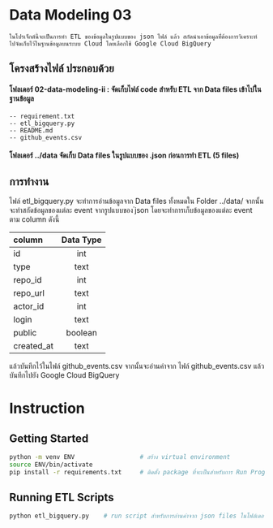 # Data Modeling 03
    ในโปรเจ็กต์นี้จะเป็นการทำ ETL ของข้อมูลในรูปแบบของ json ไฟล์ แล้ว สกัดนำเอาข้อมูลที่่ต้องการวิเคราะห์ ไปจัดเก็บไว้ในฐานข้อมูลบนระบบ Cloud โดยเลือกใช้ Google Cloud BigQuery

## โครงสร้างไฟล์ ประกอบด้วย
#### โฟลเดอร์ 02-data-modeling-ii : จัดเก็บไฟล์ code สำหรับ ETL จาก Data files เข้าไปในฐานข้อมูล
    -- requirement.txt
    -- etl_bigquery.py
    -- README.md    
    -- github_events.csv

#### โฟลเดอร์ ../data จัดเก็บ Data files ในรูปแบบของ .json ก่อนการทำ ETL (5 files)

## การทำงาน 
ไฟล์ etl_bigquery.py จะทำการอ่านข้อมูลจาก Data files ทั้งหมดใน Folder ../data/ จากนั้นจะทำสกัดข้อมูลของแต่ละ event จากรูปแบบของ  ๋json โดยจะทำการเก็บข้อมูลของแต่ละ event ตาม column ดังนี้

|column|Data Type|
|:------------|:---------------:|
|id|int|
|type|text|
|repo_id| int
|repo_url| text
|actor_id |int
|login |text
|public| boolean
|created_at |text


แล้วบันทึกไว้ในไฟล์ github_events.csv จากนั้นจะอ่านค่าจาก ไฟล์ github_events.csv แล้วบันทึกไปยัง Google Cloud BigQuery

# Instruction
## Getting Started

```sh
python -m venv ENV                  # สร้าง virtual environment
source ENV/bin/activate              
pip install -r requirements.txt     # ติดตั้ง package ที่จะเป็นสำหรับการ Run Program
```

## Running ETL Scripts

```sh
python etl_bigquery.py    # run script สำหรับการอ่านค่าจาก json files ในโฟล์เดอร์ data ทั้ง 5 ไฟล์ (แล้วเก็บไว้ใน ไฟล์ github_events.csv) แล้วบันทึกค่าแต่ละ row ไปยัง Google Cloud BigQery
```



